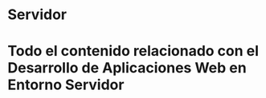# Servidor
# Todo el contenido relacionado con el Desarrollo de Aplicaciones Web en Entorno Servidor

